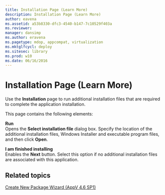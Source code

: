 ```yaml
---
title: Installation Page (Learn More)
description: Installation Page (Learn More)
author: eavena
ms.assetid: a53b8330-dfc3-4540-b147-7c10529f403a
ms.reviewer: 
manager: dansimp
ms.author: eravena
ms.pagetype: mdop, appcompat, virtualization
ms.mktglfcycl: deploy
ms.sitesec: library
ms.prod: w10
ms.date: 06/16/2016
---
```



# Installation Page (Learn More)


Use the **Installation** page to run additional installation files that are required to complete the application installation.

This page contains the following elements:

<a href="" id="run"></a>**Run**  
Opens the **Select installation file** dialog box. Specify the location of the additional installation files, Windows Installer and executable program files, and then click **Open**.

<a href="" id="i-am-finished-installing"></a>**I am finished installing**  
Enables the **Next** button. Select this option if no additional installation files are associated with this application.

## Related topics


[Create New Package Wizard (AppV 4.6 SP1)](create-new-package-wizard---appv-46-sp1-.md)

 

 





